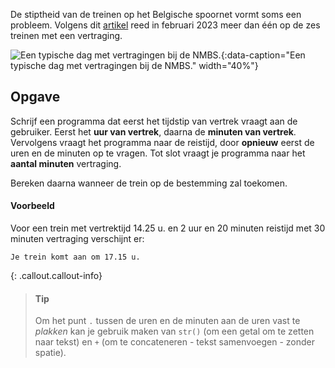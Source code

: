 De stiptheid van de treinen op het Belgische spoornet vormt soms een probleem. Volgens dit <a href="https://www.vrt.be/vrtnws/nl/2023/03/08/stiptheid-treinen-februari/" target="_blank">artikel</a> reed in februari 2023 meer dan één op de zes treinen met een vertraging.

![Een typische dag met vertragingen bij de NMBS.](media/treinvertraging.jpg "Een typische dag met vertragingen bij de NMBS."){:data-caption="Een typische dag met vertragingen bij de NMBS." width="40%"}

## Opgave
Schrijf een programma dat eerst het tijdstip van vertrek vraagt aan de gebruiker. Eerst het **uur van vertrek**, daarna de **minuten van vertrek**.
Vervolgens vraagt het programma naar de reistijd, door **opnieuw** eerst de uren en de minuten op te vragen. Tot slot vraagt je programma naar het **aantal minuten** vertraging.

Bereken daarna wanneer de trein op de bestemming zal toekomen.

#### Voorbeeld
Voor een trein met vertrektijd 14.25 u. en  2 uur en 20 minuten reistijd met 30 minuten vertraging verschijnt er:

```
Je trein komt aan om 17.15 u.
```

{: .callout.callout-info}
> #### Tip
> Om het punt `.` tussen de uren en de minuten aan de uren vast te *plakken* kan je gebruik maken van `str()` (om een getal om te zetten naar tekst) en `+` (om te concateneren - tekst samenvoegen - zonder spatie).